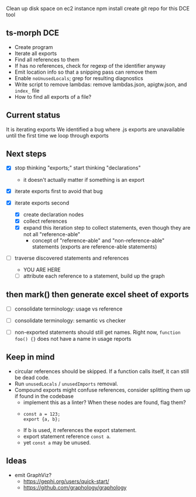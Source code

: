 Clean up disk space on ec2 instance
npm install
create git repo for this DCE tool

## ts-morph DCE

- Create program
- Iterate all exports
- Find all references to them
- If has no references, check for regexp of the identifier anyway
- Emit location info so that a snipping pass can remove them
- Enable `noUnusedLocals`; grep for resulting diagnostics
- Write script to remove lambdas: remove lambdas.json, apigtw.json, and `index_` file
- How to find all exports of a file?


## Current status

It is iterating exports
We identified a bug where .js exports are unavailable until the first time we loop through exports

## Next steps

- [x] stop thinking "exports;" start thinking "declarations"
  - it doesn't actually matter if something is an export

- [x] iterate exports first to avoid that bug
- [x] iterate exports second
  - [x] create declaration nodes
  - [x] collect references
  - [x] expand this iteration step to collect statements, even though they are not all "reference-able"
    - concept of "reference-able" and "non-reference-able" statements (exports are reference-able statements)
- [ ] traverse discovered statements and references
  - YOU ARE HERE
  - [ ] attribute each reference to a statement, build up the graph

then mark()
then generate excel sheet of exports
- 

- [ ] consolidate terminology: usage vs reference
- [ ] consolidate terminology: semantic vs checker

- [ ] non-exported statements should still get names.  Right now, `function foo() {}` does not have a name in usage reports

## Keep in mind

- circular references should be skipped.  If a function calls itself, it can still be dead code.
- Run `unusedLocals` / `unusedImports` removal.
- Compound exports might confuse references, consider splitting them up if found in the codebase
  - implement this as a linter?  When these nodes are found, flag them?
  -
        const a = 123;
        export {a, b};
  - If b is used, it references the export statement.
  - export statement reference `const a`.
  - yet `const a` may be unused.

## Ideas

- emit GraphViz?
  - https://gephi.org/users/quick-start/
  - https://github.com/graphology/graphology
